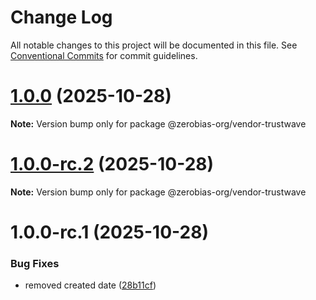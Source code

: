 # Change Log

All notable changes to this project will be documented in this file.
See [Conventional Commits](https://conventionalcommits.org) for commit guidelines.

# [1.0.0](https://github.com/zerobias-org/vendor/compare/@zerobias-org/vendor-trustwave@1.0.0-rc.2...@zerobias-org/vendor-trustwave@1.0.0) (2025-10-28)

**Note:** Version bump only for package @zerobias-org/vendor-trustwave





# [1.0.0-rc.2](https://github.com/zerobias-org/vendor/compare/@zerobias-org/vendor-trustwave@1.0.0-rc.1...@zerobias-org/vendor-trustwave@1.0.0-rc.2) (2025-10-28)

**Note:** Version bump only for package @zerobias-org/vendor-trustwave





# 1.0.0-rc.1 (2025-10-28)


### Bug Fixes

* removed created date ([28b11cf](https://github.com/zerobias-org/vendor/commit/28b11cf2563e9cdadd4b1dc83edd60d2fcd01df0))
